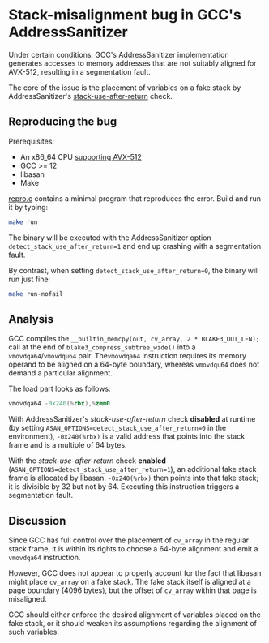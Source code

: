 # Stack-misalignment bug in GCC's AddressSanitizer

Under certain conditions, GCC's AddressSanitizer implementation generates
accesses to memory addresses that are not suitably aligned for AVX-512,
resulting in a segmentation fault.

The core of the issue is the placement of variables on a fake stack by
AddressSanitizer's
[stack-use-after-return](https://github.com/google/sanitizers/wiki/AddressSanitizerUseAfterReturn)
check.

## Reproducing the bug

Prerequisites:

* An x86_64 CPU
  [supporting AVX-512](https://en.wikipedia.org/wiki/AVX-512#CPUs_with_AVX-512)
* GCC >= 12
* libasan
* Make

[repro.c](repro.c) contains a minimal program that reproduces the error.
Build and run it by typing:

```sh
make run
```
The binary will be executed with the AddressSanitizer option
`detect_stack_use_after_return=1` and end up crashing with a segmentation fault.

By contrast, when setting `detect_stack_use_after_return=0`, the binary will run
just fine:

```sh
make run-nofail
```

## Analysis

GCC compiles the `__builtin_memcpy(out, cv_array, 2 * BLAKE3_OUT_LEN);` call at
the end of `blake3_compress_subtree_wide()` into a `vmovdqa64`/`vmovdqu64` pair.
The`vmovdqa64` instruction requires its memory operand to be aligned on a
64-byte boundary, whereas `vmovdqu64` does not demand a particular alignment.

The load part looks as follows:

```asm
vmovdqa64 -0x240(%rbx),%zmm0
```

With AddressSanitizer's *stack-use-after-return* check **disabled** at runtime
(by setting `ASAN_OPTIONS=detect_stack_use_after_return=0` in the environment),
`-0x240(%rbx)` is a valid address that points into the stack frame and is a
multiple of 64 bytes.

With the *stack-use-after-return* check **enabled**
(`ASAN_OPTIONS=detect_stack_use_after_return=1`), an additional fake stack frame
is allocated by libasan. `-0x240(%rbx)` then points into that fake stack; it is
divisible by 32 but not by 64. Executing this instruction triggers a
segmentation fault.

## Discussion

Since GCC has full control over the placement of `cv_array` in the regular stack
frame, it is within its rights to choose a 64-byte alignment and emit a
`vmovdqa64` instruction.

However, GCC does not appear to properly account for the fact that libasan might
place `cv_array` on a fake stack. The fake stack itself is aligned at a page
boundary (4096 bytes), but the offset of `cv_array` within that page is
misaligned.

GCC should either enforce the desired alignment of variables placed on the fake
stack, or it should weaken its assumptions regarding the alignment of such
variables.
